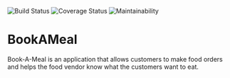 ![Build Status](https://travis-ci.org/komsic/BookAMeal.svg?branch=develop) ![Coverage Status](https://coveralls.io/repos/github/komsic/BookAMeal/badge.svg?branch=develop) ![Maintainability](https://api.codeclimate.com/v1/badges/605db976365287c83b7b/maintainability)

# BookAMeal
Book-A-Meal is an application that allows customers to make food orders and helps the food vendor know what the customers want to eat.

